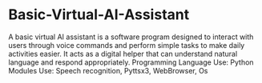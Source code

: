 # Basic-Virtual-AI-Assistant
A basic virtual AI assistant is a software program designed to interact with users through voice commands and perform simple tasks to make daily activities easier. It acts as a digital helper that can understand natural language and respond appropriately.
Programming Language Use: Python
Modules Use: Speech recognition, Pyttsx3, WebBrowser, Os
